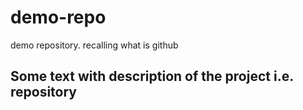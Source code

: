 # demo-repo
demo repository. recalling what is github

## Some text with description of the project i.e. repository
